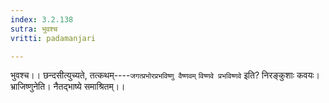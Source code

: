 ```yaml
---
index: 3.2.138
sutra: भुवश्च
vritti: padamanjari

---
```

भुवश्च।। छन्दसीत्युच्यते, तत्कथम्----`जगत्प्रभोरप्रभविष्णु वैष्णवम्` `विष्णवे प्रभविष्णवे` इति? निरङ्कुशाः कवयः। भ्राजिष्णुनेति। नैतद्भाष्ये समाश्रितम्।।